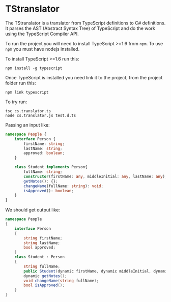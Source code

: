 # TStranslator

The TStranslator is a translator from TypeScript definitions to C# definitions. It parses the AST (Abstract Syntax Tree) of TypeScript and do the work using the TypeScript Compiler API.

To run the project you will need to install TypeScript >=1.6 from `npm`. To use `npm` you must have nodejs installed. 

To install TypeScript >=1.6 run this:

```
npm install -g typescript
```

Once TypeScript is installed you need link it to the project, from the project folder run this:

```
npm link typescript
```

To try run:

```
tsc cs.translator.ts 
node cs.translator.js test.d.ts
```

Passing an input like:

```ts
namespace People {
	interface Person {
	    firstName: string;
	    lastName: string;
	    approved: boolean;
	}

	class Student implements Person{
	    fullName: string;	    
        constructor(firstName: any, middleInitial: any, lastName: any);
	    getNotes(): {};
        changeName(fullName: string): void;
        isApproved(): boolean;
	}
}
```

We should get output like:

```cs
namespace People
{
    interface Person
    {
        string firstName;
        string lastName;
        bool approved;
    }
    class Student : Person
    {
        string fullName;
        public Student(dynamic firstName, dynamic middleInitial, dynamic lastName);
        dynamic getNotes();
        void changeName(string fullName);
        bool isApproved();
    }
}
```

